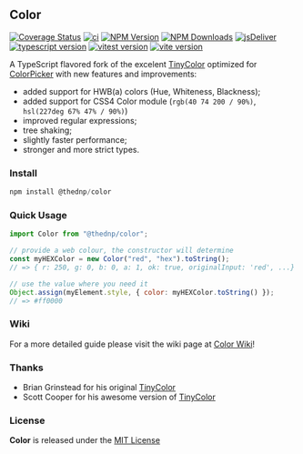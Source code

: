 ## Color

[![Coverage Status](https://coveralls.io/repos/github/thednp/color/badge.svg)](https://coveralls.io/github/thednp/color)
[![ci](https://github.com/thednp/color/actions/workflows/ci.yml/badge.svg)](https://github.com/thednp/color/actions/workflows/ci.yml)
[![NPM Version](https://img.shields.io/npm/v/@thednp/color.svg)](https://www.npmjs.com/package/@thednp/color)
[![NPM Downloads](https://img.shields.io/npm/dm/@thednp/color.svg)](http://npm-stat.com/charts.html?package=@thednp/color)
[![jsDeliver](https://img.shields.io/jsdelivr/npm/hw/@thednp/color)](https://www.jsdelivr.com/package/npm/@thednp/color)
[![typescript version](https://img.shields.io/badge/typescript-5.6.3-brightgreen)](https://www.typescriptlang.org/)
[![vitest version](https://img.shields.io/badge/vitest-2.1.4-brightgreen)](https://vitest.dev/)
[![vite version](https://img.shields.io/badge/vite-5.4.10-brightgreen)](https://github.com/vitejs)

A TypeScript flavored fork of the excelent [TinyColor](https://github.com/bgrins/TinyColor) optimized for [ColorPicker](https://github.com/thednp/color-picker) with new features and improvements:

- added support for HWB(a) colors (Hue, Whiteness, Blackness);
- added support for CSS4 Color module (`rgb(40 74 200 / 90%)`, `hsl(227deg 67% 47% / 90%)`)
- improved regular expressions;
- tree shaking;
- slightly faster performance;
- stronger and more strict types.

### Install

```js
npm install @thednp/color
```

### Quick Usage

```js
import Color from "@thednp/color";

// provide a web colour, the constructor will determine
const myHEXColor = new Color("red", "hex").toString();
// => { r: 250, g: 0, b: 0, a: 1, ok: true, originalInput: 'red', ...}

// use the value where you need it
Object.assign(myElement.style, { color: myHEXColor.toString() });
// => #ff0000
```

### Wiki

For a more detailed guide please visit the wiki page at [Color Wiki](https://github.com/thednp/color/wiki)!

### Thanks

- Brian Grinstead for his original [TinyColor](https://github.com/bgrins/TinyColor)
- Scott Cooper for his awesome version of [TinyColor](https://github.com/scttcper/tinycolor)

### License

**Color** is released under the [MIT License](https://github.com/thednp/color/blob/master/LICENSE)
